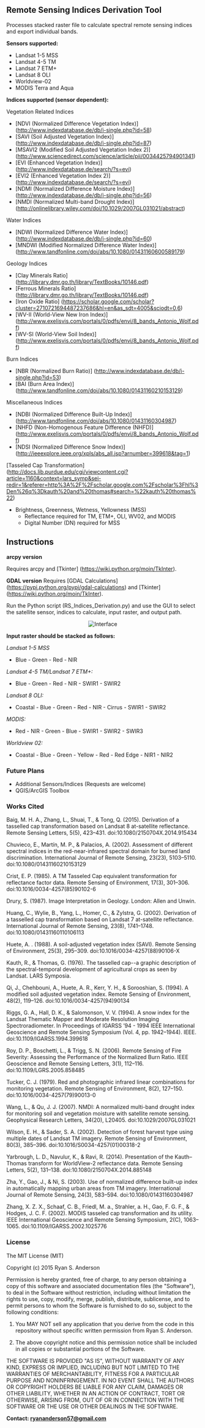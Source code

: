 ## Remote Sensing Indices Derivation Tool

Processes stacked raster file to calculate spectral remote sensing indices and export individual bands.

**Sensors supported:**

* Landsat 1-5 MSS
* Landsat 4-5 TM
* Landsat 7 ETM+
* Landsat 8 OLI
* Worldview-02
* MODIS Terra and Aqua

**Indices supported (sensor dependent):**

Vegetation Related Indices

* [NDVI (Normalized Difference Vegetation Index)] (http://www.indexdatabase.de/db/i-single.php?id=58)
* [SAVI (Soil Adjusted Vegetation Index)] (http://www.indexdatabase.de/db/i-single.php?id=87)
* [MSAVI2 (Modified Soil Adjusted Vegetation Index 2)] (http://www.sciencedirect.com/science/article/pii/0034425794901341)
* [EVI (Enhanced Vegetation Index)] (http://www.indexdatabase.de/search/?s=evi)
* [EVI2 (Enhanced Vegetation Index 2)] (http://www.indexdatabase.de/search/?s=evi)
* [NDMI (Normalized Difference Moisture Index)] (http://www.indexdatabase.de/db/i-single.php?id=56)
* [NMDI (Normalized Multi-band Drought Index)] (http://onlinelibrary.wiley.com/doi/10.1029/2007GL031021/abstract)

Water Indices

* [NDWI (Normalized Difference Water Index)] (http://www.indexdatabase.de/db/i-single.php?id=60)
* [MNDWI (Modified Normalized Difference Water Index)] (http://www.tandfonline.com/doi/abs/10.1080/01431160600589179)

Geology Indices

* [Clay Minerals Ratio] (http://library.dmr.go.th/library/TextBooks/10146.pdf)
* [Ferrous Minerals Ratio] (http://library.dmr.go.th/library/TextBooks/10146.pdf)
* [Iron Oxide Ratio] (https://scholar.google.com/scholar?cluster=2710721694487237686&hl=en&as_sdt=4005&sciodt=0,6)
* [WV-II (World-View New Iron Index)] (http://www.exelisvis.com/portals/0/pdfs/envi/8_bands_Antonio_Wolf.pdf)
* [WV-SI (World-View Soil Index)] (http://www.exelisvis.com/portals/0/pdfs/envi/8_bands_Antonio_Wolf.pdf)

Burn Indices

* [NBR (Normalized Burn Ratio)] (http://www.indexdatabase.de/db/i-single.php?id=53)
* [BAI (Burn Area Index)] (http://www.tandfonline.com/doi/abs/10.1080/01431160210153129)

Miscellaneous Indices

* [NDBI (Normalized Difference Built-Up Index)] (http://www.tandfonline.com/doi/abs/10.1080/01431160304987)
* [NHFD (Non-Homogenous Feature Difference (NHFD)] (http://www.exelisvis.com/portals/0/pdfs/envi/8_bands_Antonio_Wolf.pdf)
* [NDSI (Normalized Difference Snow Index)] (http://ieeexplore.ieee.org/xpls/abs_all.jsp?arnumber=399618&tag=1)

[Tasseled Cap Transformation] (http://docs.lib.purdue.edu/cgi/viewcontent.cgi?article=1160&context=lars_symp&sei-redir=1&referer=http%3A%2F%2Fscholar.google.com%2Fscholar%3Fhl%3Den%26q%3Dkauth%20and%20thomas#search=%22kauth%20thomas%22)

* Brightness, Greenness, Wetness, Yellowness (MSS) 
  * Reflectance required for TM, ETM+, OLI, WV02, and MODIS
  * Digital Number (DN) required for MSS

## Instructions
**arcpy version**

Requires arcpy and [Tkinter] (https://wiki.python.org/moin/TkInter). 

**GDAL version**
Requires [GDAL Calculations] (https://pypi.python.org/pypi/gdal-calculations) and [Tkinter] (https://wiki.python.org/moin/TkInter). 

Run the Python script (RS_Indices_Derivation.py) and use the GUI to select the satellite sensor, indices to calculate, input raster, and output path.

<p align="center">
  <img src="https://github.com/rander38/Remote-Sensing-Indices-Derivation-Tool/blob/master/Documentation/GUI1.PNG" alt="Interface"/>
</p>

**Input raster should be stacked as follows:**

*Landsat 1-5 MSS*

* Blue - Green - Red - NIR


*Landsat 4-5 TM/Landsat 7 ETM+:*

* Blue - Green - Red - NIR - SWIR1 - SWIR2


*Landsat 8 OLI:*

* Coastal - Blue - Green - Red - NIR - Cirrus - SWIR1 - SWIR2


*MODIS:*

* Red - NIR - Green - Blue - SWIR1 - SWIR2 - SWIR3


*Worldview 02:*

* Coastal - Blue - Green - Yellow - Red - Red Edge - NIR1 - NIR2

### Future Plans

* Additional Sensors/Indices (Requests are welcome)
* QGIS/ArcGIS Toolbox

### Works Cited
  Baig, M. H. A., Zhang, L., Shuai, T., & Tong, Q. (2015). Derivation of a tasselled cap transformation 
based on Landsat 8 at-satellite reflectance. Remote Sensing Letters, 5(5), 423–431. doi:10.1080/2150704X.2014.915434

  Chuvieco, E., Martín, M. P., & Palacios, A. (2002). Assessment of different spectral indices in the red-near-infrared spectral domain for burned land discrimination. International Journal of Remote Sensing, 23(23), 5103–5110. doi:10.1080/01431160210153129

  Crist, E. P. (1985). A TM Tasseled Cap equivalent transformation for reflectance factor data. Remote Sensing of Environment, 17(3), 301–306. doi:10.1016/0034-4257(85)90102-6
  
  Drury, S. (1987). Image Interpretation in Geology. London: Allen and Unwin.
  
  Huang, C., Wylie, B., Yang, L., Homer, C., & Zylstra, G. (2002). Derivation of a tasselled cap transformation based on Landsat 7 at-satellite reflectance. International Journal of Remote Sensing, 23(8), 1741–1748. doi:10.1080/01431160110106113

  Huete, A. . (1988). A soil-adjusted vegetation index (SAVI). Remote Sensing of Environment, 25(3), 295–309. doi:10.1016/0034-4257(88)90106-X

  Kauth, R., & Thomas, G. (1976). The tasselled cap--a graphic description of the spectral-temporal development of agricultural crops as seen by Landsat. LARS Symposia.

  Qi, J., Chehbouni, A., Huete, A. R., Kerr, Y. H., & Sorooshian, S. (1994). A modified soil adjusted vegetation index. Remote Sensing of Environment, 48(2), 119–126. doi:10.1016/0034-4257(94)90134

  Riggs, G. A., Hall, D. K., & Salomonson, V. V. (1994). A snow index for the Landsat Thematic Mapper and Moderate Resolution Imaging Spectroradiometer. In Proceedings of IGARSS ’94 - 1994 IEEE International Geoscience and Remote Sensing Symposium (Vol. 4, pp. 1942–1944). IEEE. doi:10.1109/IGARSS.1994.399618

  Roy, D. P., Boschetti, L., & Trigg, S. N. (2006). Remote Sensing of Fire Severity: Assessing the Performance of the Normalized Burn Ratio. IEEE Geoscience and Remote Sensing Letters, 3(1), 112–116. doi:10.1109/LGRS.2005.858485

  Tucker, C. J. (1979). Red and photographic infrared linear combinations for monitoring vegetation. Remote Sensing of Environment, 8(2), 127–150. doi:10.1016/0034-4257(79)90013-0

  Wang, L., & Qu, J. J. (2007). NMDI: A normalized multi-band drought index for monitoring soil and vegetation moisture with satellite remote sensing. Geophysical Research Letters, 34(20), L20405. doi:10.1029/2007GL031021

  Wilson, E. H., & Sader, S. A. (2002). Detection of forest harvest type using multiple dates of Landsat TM imagery. Remote Sensing of Environment, 80(3), 385–396. doi:10.1016/S0034-4257(01)00318-2

  Yarbrough, L. D., Navulur, K., & Ravi, R. (2014). Presentation of the Kauth–Thomas transform for WorldView-2 reflectance data. Remote Sensing Letters, 5(2), 131–138. doi:10.1080/2150704X.2014.885148

  Zha, Y., Gao, J., & Ni, S. (2003). Use of normalized difference built-up index in automatically mapping urban areas from TM imagery. International Journal of Remote Sensing, 24(3), 583–594. doi:10.1080/01431160304987

  Zhang, X. Z. X., Schaaf, C. B., Friedl, M. a., Strahler, a. H., Gao, F. G. F., & Hodges, J. C. F. (2002). MODIS tasseled cap transformation and its utility. IEEE International Geoscience and Remote Sensing Symposium, 2(C), 1063–1065. doi:10.1109/IGARSS.2002.1025776

### License

The MIT License (MIT)
	
Copyright (c) 2015 Ryan S. Anderson
	
Permission is hereby granted, free of charge, to any person obtaining a copy of
this software and associated documentation files (the "Software"), to deal in
the Software without restriction, including without limitation the rights to
use, copy, modify, merge, publish, distribute, sublicense, and to permit persons 
to whom the Software is furnished to do so, subject to the following conditions:
	
1.  You MAY NOT sell any application that you derive from the code in this repository 
without specific written permission from Ryan S. Anderson.
	  
2.  The above copyright notice and this permission notice shall be included in all
copies or substantial portions of the Software.
	
THE SOFTWARE IS PROVIDED "AS IS", WITHOUT WARRANTY OF ANY KIND, EXPRESS OR
IMPLIED, INCLUDING BUT NOT LIMITED TO THE WARRANTIES OF MERCHANTABILITY, FITNESS
FOR A PARTICULAR PURPOSE AND NONINFRINGEMENT. IN NO EVENT SHALL THE AUTHORS OR
COPYRIGHT HOLDERS BE LIABLE FOR ANY CLAIM, DAMAGES OR OTHER LIABILITY, WHETHER
IN AN ACTION OF CONTRACT, TORT OR OTHERWISE, ARISING FROM, OUT OF OR IN
CONNECTION WITH THE SOFTWARE OR THE USE OR OTHER DEALINGS IN THE SOFTWARE.

**Contact: ryananderson57@gmail.com**
